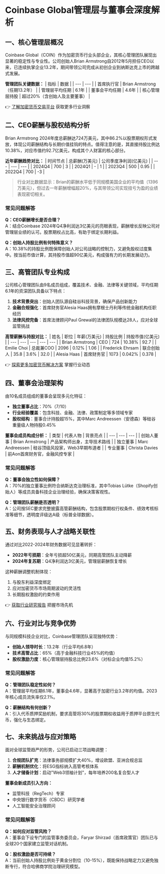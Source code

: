 # Coinbase Global管理层与董事会深度解析

## 一、核心管理层概况

Coinbase Global（COIN）作为加密货币行业头部企业，其核心管理团队展现出显著的稳定性与专业性。公司创始人Brian Armstrong自2012年5月担任CEO以来，已连续执掌企业13.2年，期间带领公司完成从初创企业到纳斯达克上市的跨越式发展。

**管理团队关键数据：**
| 指标 | 数据 |
| --- | --- |
| 首席执行官 | Brian Armstrong（任期13.2年） |
| 管理层平均任期 | 6.1年 |
| 董事会平均任期 | 4.6年 |
| 核心管理层持股 | 超过20%（含创始人及主要董事） |

👉 [了解加密货币交易平台](https://bit.ly/okx_welcome) 获取更多行业洞察

## 二、CEO薪酬与股权结构分析

Brian Armstrong 2024年度总薪酬达724万美元，其中86.2%以股票期权形式发放，体现公司薪酬结构与长期价值挂钩的特点。值得注意的是，其直接持股比例达10.38%，对应市值约92.7亿美元，构成其个人财富的核心部分。

**近年薪酬趋势对比：**
| 时间节点 | 总薪酬(万美元) | 公司季度净利润(亿美元) |
| --- | --- | --- |
| 2024Q4 | 700 | 3 |
| 2024Q1 | - | 1 |
| 2023Q4 | 500 | 0.95 |
| 2022Q4 | 700 | -3 |

> 行业对比数据显示：Brian的薪酬水平低于同规模美国企业的平均值（1396万美元），但过去一年薪酬增幅超20%，与其带领公司实现扭亏为盈的业绩表现密切相关。

### 常见问题解答
**Q：CEO薪酬增长是否合理？**  
A：结合Coinbase 2024年Q4净利润达3亿美元的亮眼表现，薪酬增长反映公司对管理层业绩的认可。股票期权占比高，有助于绑定长期利益。

**Q：创始人持股比例有何特殊意义？**  
A：10.38%的持股比例既保障创始人对公司战略的控制力，又避免股权过度集中。按当前市值计算，其持股市值超90亿美元，构成强有力的长期发展动力。

## 三、高管团队专业构成

公司核心管理团队由9名成员组成，覆盖技术、金融、法律等关键领域，平均任期6.1年的资深团队具备以下特点：

1. **技术背景突出**：创始人团队源自硅谷科技背景，确保产品创新能力
2. **金融合规强化**：首席财务官Alesia Haas拥有摩根士丹利等传统金融机构任职经历
3. **法律风控完备**：首席法律顾问Paul Grewal的法律团队规模达28人，应对全球监管挑战

**高管薪酬与持股对比：**
| 姓名 | 职位 | 年薪(万美元) | 持股比例 | 持股市值(亿美元) |
| --- | --- | --- | --- | --- |
| Brian Armstrong | CEO | 724 | 10.38% | 92.7 |
| Emilie Choi | 总裁兼COO | 2096 | 0.12% | 1.06 |
| Frederick Ehrsam | 联合创始人 | 35.8 | 3.6% | 32.0 |
| Alesia Haas | 首席财务官 | 1073 | 0.042% | 0.378 |

👉 [探索更多加密货币解决方案](https://bit.ly/okx_welcome) 掌握行业动态

## 四、董事会治理架构

由10名成员组成的董事会呈现多元化特征：
- **独立董事占比**：70%（7/10）
- **行业经验覆盖**：包含科技、金融、法律、政策制定等多领域专家
- **股权结构**：董事合计持股超15%，其中Marc Andreessen（安德森）等硅谷重量级人物持股0.45%

**董事会成员构成分析：**
| 类型 | 代表人物 | 背景亮点 |
| --- | --- | --- |
| 创始人董事 | Brian Armstrong | 产品架构师出身，主导技术路线 |
| 独立董事 | Marc Andreessen | 硅谷顶级风投家，Web3早期布道者 |
| 专业董事 | Christa Davies | 前Aon首席财务官，金融风控专家 |

### 常见问题解答
**Q：董事会独立性如何保障？**  
A：70%的独立董事比例符合纳斯达克治理标准，其中Tobias Lütke（Shopify创始人）等成员具备科技企业治理经验，确保决策客观性。

**Q：管理团队薪酬是否透明？**  
A：公司按SEC要求完整披露高管薪酬结构，包含股票期权行权条件、绩效考核标准等细节，透明度评级达A级（标普全球数据）。

## 五、财务表现与人才战略关联性

通过对比2022-2024年财务数据可见显著转折：
- **2022年亏损期**：全年亏损超50亿美元，同期高管团队主动降薪
- **2024年复苏期**：Q4净利润达3亿美元，管理层薪酬恢复增长

这种薪酬调整机制体现：
1. 与股东利益深度绑定
2. 应对加密货币市场周期波动的灵活性
3. 长期股权激励的约束作用

👉 [获取行业研究报告](https://bit.ly/okx_welcome) 把握市场先机

## 六、行业对比与竞争优势

与同规模科技企业对比，Coinbase管理团队呈现独特优势：
- **创始人领导时长**：13.2年（行业平均6.8年）
- **技术高管占比**：65%（高于金融科技行业45%的均值）
- **股权激励力度**：核心管理层持股总比例23.6%（对标企业均值15.2%）

### 常见问题解答
**Q：管理团队稳定性如何？**  
A：管理层平均任期6.1年，董事会4.6年，显著高于加密行业3.2年的均值。2023年核心成员流失率仅2.1%。

**Q：薪酬结构有何创新？**  
A：引入代币质押奖励机制，要求高管将30%的股票期权收益用于质押平台原生代币，强化与生态绑定。

## 七、未来挑战与应对策略

面对全球监管趋严的形势，公司已启动三项战略调整：
1. **合规团队扩充**：法律事务部规模扩大40%，增设欧盟、亚洲合规总监
2. **薪酬机制优化**：将ESG指标纳入高管考核体系
3. **人才储备计划**：启动"Web3领袖计划"，每年培养200名复合型人才

**董事会新成员引入方向：**
- 监管科技（RegTech）专家
- 中央银行数字货币（CBDC）研究学者
- 人工智能安全治理顾问

### 常见问题解答
**Q：如何应对监管风险？**  
A：董事会下设专门的监管事务委员会，Faryar Shirzad（首席政策官）团队已与全球20个国家建立监管对话机制。

**Q：股权激励是否可持续？**  
A：当前创始人持股比例处于黄金分割位（10-15%），既能保持战略定力又避免独断专行，符合哈佛商学院治理研究模型。